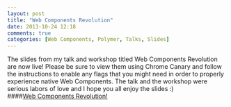 ```yaml
---
layout: post
title: "Web Components Revolution"
date: 2013-10-24 12:18
comments: true
categories: [Web Components, Polymer, Talks, Slides]
---
```


The slides from my talk and workshop titled Web Components Revolution are now live! Please be sure to view them using Chrome Canary and follow the instructions to enable any flags that you might need in order to properly experience native Web Components. The talk and the workshop were serious labors of love and I hope you all enjoy the slides :)
<br>
####[Web Components Revolution!](http://robdodson.me/webcomponents-revolution)
